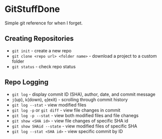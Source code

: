 # GitStuffDone
Simple git reference for when I forget.

## Creating Repositories
* `git init` - create a new repo
* `git clone <repo url> <folder name>` - download a project to a custom folder
* `git status` - check repo status

## Repo Logging
* `git log` - display commit ID (SHA), author, date, and commit message
* `j`(up), `k`(down), `q`(exit) - scrolling through commit history
* `git log --stat` - view modified files
* `git log -p` or `git diff` - view file changes in commit
* `git log -p --stat` - view both modified files and file chanegs
* `git show <SHA id>` - view file changes of specific SHA id
* `git show SHAid --state` - view modified files of specific SHA
* `git log --stat <SHA id>` - view specific commit by ID
